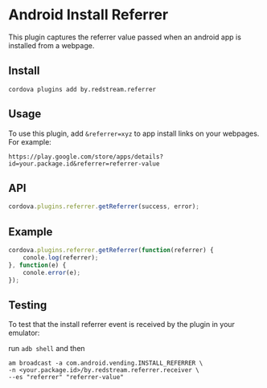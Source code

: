 Android Install Referrer
========================

This plugin captures the referrer value passed when an android app is installed from a webpage. 

## Install

`cordova plugins add by.redstream.referrer`

## Usage

To use this plugin, add `&referrer=xyz` to app install links on your webpages. For example: 
```
https://play.google.com/store/apps/details?id=your.package.id&referrer=referrer-value
```

## API

```javascript
cordova.plugins.referrer.getReferrer(success, error);
```

## Example
```javascript
cordova.plugins.referrer.getReferrer(function(referrer) {
    conole.log(referrer);
}, function(e) {
    conole.error(e);
});
```

## Testing

To test that the install referrer event is received by the plugin in your emulator:

run `adb shell` and then 

```
am broadcast -a com.android.vending.INSTALL_REFERRER \
-n <your.package.id>/by.redstream.referrer.receiver \
--es "referrer" "referrer-value"
```
